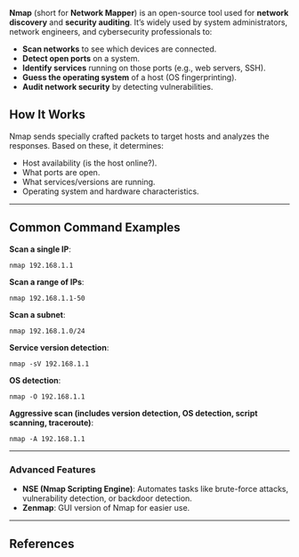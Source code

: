 **Nmap** (short for **Network Mapper**) is an open-source tool used for **network discovery** and **security auditing**. It’s widely used by system administrators, network engineers, and cybersecurity professionals to:

- **Scan networks** to see which devices are connected.
- **Detect open ports** on a system.
- **Identify services** running on those ports (e.g., web servers, SSH).
- **Guess the operating system** of a host (OS fingerprinting).
- **Audit network security** by detecting vulnerabilities.


## How It Works

Nmap sends specially crafted packets to target hosts and analyzes the responses. Based on these, it determines:
- Host availability (is the host online?).
- What ports are open.
- What services/versions are running.
- Operating system and hardware characteristics.


---

## Common Command Examples

**Scan a single IP**:
```
nmap 192.168.1.1
```

**Scan a range of IPs**:
```
nmap 192.168.1.1-50
```

**Scan a subnet**:
```
nmap 192.168.1.0/24
```

**Service version detection**:
```
nmap -sV 192.168.1.1
```

**OS detection**:
```
nmap -O 192.168.1.1
```

**Aggressive scan (includes version detection, OS detection, script scanning, traceroute)**:
```
nmap -A 192.168.1.1
```


---

### Advanced Features

- **NSE (Nmap Scripting Engine)**: Automates tasks like brute-force attacks, vulnerability detection, or backdoor detection.
- **Zenmap**: GUI version of Nmap for easier use.


---

## References

